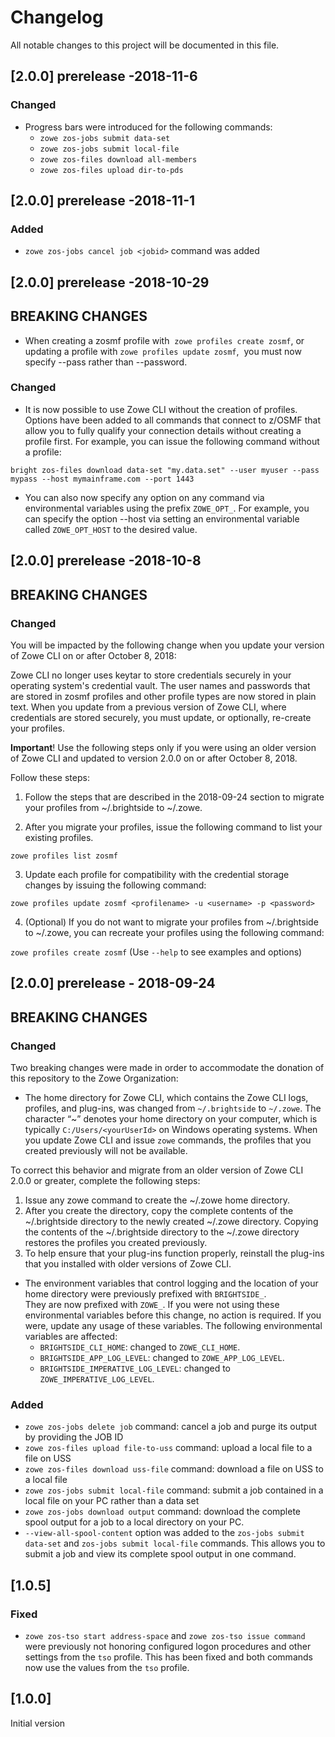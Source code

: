 # Changelog
All notable changes to this project will be documented in this file.

## [2.0.0] prerelease -2018-11-6

### Changed

* Progress bars were introduced for the following commands: 
   * `zowe zos-jobs submit data-set`
   * `zowe zos-jobs submit local-file`
   * `zowe zos-files download all-members`
   * `zowe zos-files upload dir-to-pds`

## [2.0.0] prerelease -2018-11-1

### Added

* `zowe zos-jobs cancel job <jobid>` command was added
 
## [2.0.0] prerelease -2018-10-29

## BREAKING CHANGES 

* When creating a zosmf profile with  `zowe profiles create zosmf`, or updating a profile with `zowe profiles update zosmf`,  you must now specify --pass rather than --password.  

### Changed
* It is now possible to use Zowe CLI without the creation of profiles. 
Options have been added to all commands that connect to z/OSMF that allow you to fully qualify your connection details 
without creating a profile first. For example, you can issue the following command without a profile:

`bright zos-files download data-set "my.data.set" --user myuser --pass mypass --host mymainframe.com --port 1443`

* You can also now specify any option on any command via environmental variables using the prefix `ZOWE_OPT_`. 
For example, you can specify the option --host via setting an environmental variable called `ZOWE_OPT_HOST` to the desired value. 

## [2.0.0] prerelease -2018-10-8

## BREAKING CHANGES 

### Changed 

You will be impacted by the following change when you update your version of Zowe CLI on or after October 8, 2018:

Zowe CLI no longer uses keytar to store credentials securely in your operating system's credential vault. The user names and passwords that are stored in zosmf profiles and other profile types are now stored in plain text. 
When you update from a previous version of Zowe CLI, where credentials are stored securely, you must update, or optionally, re-create your profiles.

**Important**! Use the following steps only if you were using an older version of Zowe CLI and updated to version 2.0.0 on or after October 8, 2018.

Follow these steps:

1. Follow the steps that are described in the 2018-09-24 section to migrate your profiles from ~/.brightside to ~/.zowe.

2. After you migrate your profiles, issue the following command to list your existing profiles.

`zowe profiles list zosmf`

3. Update each profile for compatibility with the credential storage changes by issuing the following command:

`zowe profiles update zosmf <profilename> -u <username> -p <password>`

4. (Optional) If you do not want to migrate your profiles from ~/.brightside to ~/.zowe, you can recreate your profiles using the following command:

`zowe profiles create zosmf` (Use `--help` to see examples and options)
## [2.0.0] prerelease - 2018-09-24

## BREAKING CHANGES
### Changed

Two breaking changes were made in order to accommodate the donation of this repository to the Zowe Organization:

 - 	The home directory for Zowe CLI, which contains the Zowe CLI logs, profiles, and plug-ins, was changed from `~/.brightside` to `~/.zowe`. The character “~” denotes your home directory on your computer, which is typically `C:/Users/<yourUserId>` on Windows operating systems. When you update Zowe CLI and issue `zowe` commands, the profiles that you created previously will not be available.  
   
   To correct this behavior and migrate from an older version of Zowe CLI 2.0.0 or greater, complete the following steps: 
   
   1.	Issue any zowe command to create the ~/.zowe home directory.
   2.	After you create the directory, copy the complete contents of the ~/.brightside directory to the newly created ~/.zowe directory. Copying the contents of the ~/.brightside directory to the ~/.zowe directory restores the profiles you created previously. 
   3.	To help ensure that your plug-ins function properly, reinstall the plug-ins that you installed with older versions of Zowe CLI.

- The environment variables that control logging and the location of your home directory were previously prefixed with `BRIGHTSIDE_`.  
  They are now prefixed with `ZOWE_`. If you were not using these environmental variables before this change, no action is required. If you were, 
  update any usage of these variables. The following environmental variables are affected:
    - `BRIGHTSIDE_CLI_HOME`: changed to `ZOWE_CLI_HOME`. 
    - `BRIGHTSIDE_APP_LOG_LEVEL`: changed to `ZOWE_APP_LOG_LEVEL`.
    - `BRIGHTSIDE_IMPERATIVE_LOG_LEVEL`: changed to `ZOWE_IMPERATIVE_LOG_LEVEL`.


### Added
 - `zowe zos-jobs delete job` command: cancel a job and purge its output by providing the JOB ID
- `zowe zos-files upload file-to-uss` command: upload a local file to a file on USS
- `zowe zos-files download uss-file` command: download a file on USS to a local file
- `zowe zos-jobs submit local-file` command: submit a job contained in a local file on your PC rather than a data set
- `zowe zos-jobs download output`  command: download the complete spool output for a job to a local directory on your PC.
- `--view-all-spool-content` option was added to the `zos-jobs submit data-set` and `zos-jobs submit local-file` commands. This allows you to submit a job and view its complete spool output in one command. 
  
## [1.0.5] 

### Fixed 

- `zowe zos-tso start address-space` and `zowe zos-tso issue command` were previously not honoring configured logon procedures and other settings from the `tso` profile.
  This has been fixed and both commands now use the values from the `tso` profile.
  
## [1.0.0] 
Initial version             

